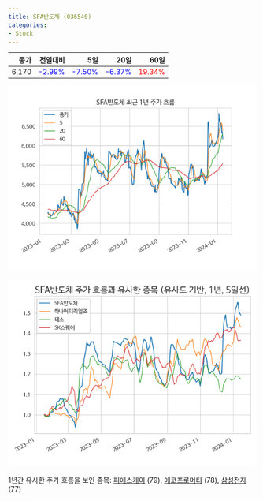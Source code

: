 ```yaml
---
title: SFA반도체 (036540)
categories:
- Stock
---
```


|종가|전일대비|5일|20일|60일|
|---:|-------:|--:|---:|---:|
|6,170|<span style="color: blue">-2.99%</span>|<span style="color: blue">-7.50%</span>|<span style="color: blue">-6.37%</span>|<span style="color: red">19.34%</span>|


<!-- more -->

![036540](/assets/images/stock/036540.png)

![036540](/assets/images/stock/036540_sim.png)

1년간 유사한 주가 흐름을 보인 종목:
[피에스케이](/stock/319660/) (79),
[에코프로머티](/stock/450080/) (78),
[삼성전자](/stock/005930/) (77)